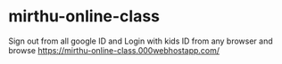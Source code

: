 # mirthu-online-class
Sign out from all google ID and Login with kids ID from any browser and browse https://mirthu-online-class.000webhostapp.com/


